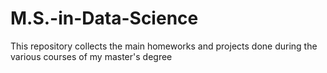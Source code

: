 # M.S.-in-Data-Science
This repository collects the main homeworks and projects done during the various courses of my master's degree

